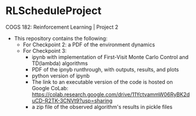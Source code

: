 # RLScheduleProject

COGS 182: Reinforcement Learning | Project 2

* This repository contains the following:
  * For Checkpoint 2: a PDF of the environment dynamics
  * For Checkpoint 3:
     * ipynb with implementation of First-Visit Monte Carlo Control and TD(lambda) algorithms
     * PDF of the ipnyb runthrough, with outputs, results, and plots
     * python version of ipynb
     * The link to an executable version of the code is hosted on Google CoLab: https://colab.research.google.com/drive/11YctvammW06RyBK2duCD-R2TK-3CNVt9?usp=sharing 
     * a zip file of the observed algorithm's results in pickle files
